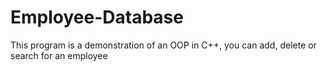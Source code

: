 # Employee-Database
This program is a demonstration of an OOP in C++, you can add, delete or search for an employee
